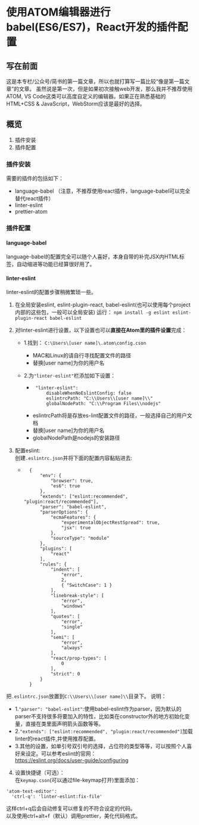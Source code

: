 # 使用ATOM编辑器进行babel(ES6/ES7)，React开发的插件配置

## 写在前面
这是本专栏/公众号/简书的第一篇文章，所以也就打算写一篇比较“像是第一篇文章”的文章。
虽然说是第一次，但是如果初次接触web开发，那么我并不推荐使用ATOM, VS Code这类可以高度自定义的编辑器。如果正在熟悉基础的HTML+CSS & JavaScript，WebStorm应该是最好的选择。

## 概览
1. 插件安装
2. 插件配置

### 插件安装
需要的插件的包括如下：
* language-babel （注意，不推荐使用react插件，language-babel可以完全替代react插件）
* linter-eslint
* prettier-atom

### 插件配置

#### language-babel
language-babel的配置完全可以随个人喜好，本身自带的补完JSX内HTML标签，自动缩进等功能已经算很好用了。

#### linter-eslint
linter-eslint的配置步骤稍微繁琐一些。
1. 在全局安装eslint, eslint-plugin-react, babel-eslint(也可以使用每个project内部的这些包，一般可以全局安装)
运行：
 `npm install -g eslint eslint-plugin-react babel-eslint`

2. 对linter-eslint进行设置，以下设置也可以**直接在Atom里的插件设置**完成：

   - 1.找到：
  `C:\Users\[user name]\.atom\config.cson`
        - MAC和Linux的请自行寻找配置文件的路径
        - 替换[user name]为你的用户名

   - 2.为`"linter-eslint"`栏添加如下设置：
        -  ```
            "linter-eslint":
                disableWhenNoEslintConfig: false
                eslintrcPath: "C:\\Users\\[user name]\\"
                globalNodePath: "C:\\Program Files\\nodejs"
            ```
        - eslintrcPath将是存放es-lint配置文件的路径，一般选择自己的用户文档
        - 替换[user name]为你的用户名
        - globalNodePath是nodejs的安装路径

3. 配置eslint:  
创建`.eslintrc.json`并将下面的配置内容黏贴进去:  
   -  ```
        {
            "env": {
                "browser": true,
                "es6": true
            },
            "extends": ["eslint:recommended", "plugin:react/recommended"],
        	"parser": "babel-eslint",
            "parserOptions": {
                "ecmaFeatures": {
                    "experimentalObjectRestSpread": true,
                    "jsx": true
                },
                "sourceType": "module"
            },
            "plugins": [
                "react"
            ],
            "rules": {
                "indent": [
                    "error",
                    2,
        			{ "SwitchCase": 1 }
                ],
                "linebreak-style": [
                    "error",
                    "windows"
                ],
                "quotes": [
                    "error",
                    "single"
                ],
                "semi": [
                    "error",
                    "always"
                ],
        		"react/prop-types": [
        			0
        		],
        		"strict": 0
            }
        }
      ```
把`.eslintrc.json`放置到`C:\\Users\\[user name]\\`目录下。
说明：  
   - 1.`"parser": "babel-eslint"`:使用babel-eslint作为parser，因为默认的parser不支持很多将要加入的特性，比如类在constructor外的地方初始化变量，直接在类里面声明箭头函数等等。
   - 2.`"extends": ["eslint:recommended", "plugin:react/recommended"]`加载linter的react插件,并使用推荐配置。
   - 3.其他的设置，如单引号双引号的选择，占位符的类型等等，可以按照个人喜好来设定。可以参考eslint的官网：  
https://eslint.org/docs/user-guide/configuring
4. 设置快捷键（可选）：  
在`keymap.cson`(可以通过file-keymap打开)里面添加：
  ```
  'atom-text-editor':
    'ctrl-q': 'linter-eslint:fix-file'
  ```
这样ctrl+q后会自动修复可以修复的不符合设定的代码。    
以及使用ctrl+alt+f（默认）调用prettier，美化代码格式。
